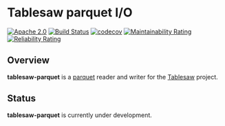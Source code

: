 Tablesaw parquet I/O
=======

[![Apache 2.0](https://img.shields.io/github/license/nebula-plugins/nebula-project-plugin.svg)](http://www.apache.org/licenses/LICENSE-2.0)
[![Build Status](https://github.com/tlabs-data/tablesaw-parquet/actions/workflows/main.yml/badge.svg)](https://github.com/tlabs-data/tablesaw-parquet/actions)
[![codecov](https://codecov.io/gh/tlabs-data/tablesaw-parquet/branch/master/graph/badge.svg?token=S0MWRNI0LE)](https://codecov.io/gh/tlabs-data/tablesaw-parquet)
[![Maintainability Rating](https://sonarcloud.io/api/project_badges/measure?project=tlabs-data_tablesaw-parquet&metric=sqale_rating)](https://sonarcloud.io/dashboard?id=tlabs-data_tablesaw-parquet)
[![Reliability Rating](https://sonarcloud.io/api/project_badges/measure?project=tlabs-data_tablesaw-parquet&metric=reliability_rating)](https://sonarcloud.io/dashboard?id=tlabs-data_tablesaw-parquet)

## Overview

__tablesaw-parquet__  is a [parquet](https://github.com/apache/parquet-mr) reader and writer for the [Tablesaw](https://github.com/jtablesaw/tablesaw) project.

## Status

__tablesaw-parquet__  is currently under development.